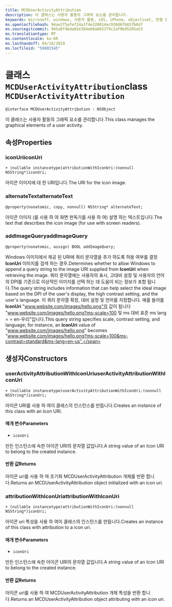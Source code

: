 ```yaml
---
title: MCDUserActivityAttribution
description: 이 클래스는 사용자 활동의 그래픽 요소를 관리합니다.
keywords: microsoft, windows, 사용자 활동, iOS, iPhone, objectiveC, 연결 된 장치, 프로젝트 로마
ms.openlocfilehash: 94ae2f5afef24a1f4e320014ac930d67b657b0d7
ms.sourcegitcommit: 945a0f4bda02e3b4eb9a665379c2af9bd5285a53
ms.translationtype: MT
ms.contentlocale: ko-KR
ms.lasthandoff: 04/18/2019
ms.locfileid: "59801545"
---
```

# <a name="class-mcduseractivityattribution"></a><span data-ttu-id="ae4a3-104">클래스 `MCDUserActivityAttribution`</span><span class="sxs-lookup"><span data-stu-id="ae4a3-104">class `MCDUserActivityAttribution`</span></span>

```
@interface MCDUserActivityAttribution : NSObject
```

<span data-ttu-id="ae4a3-105">이 클래스는 사용자 활동의 그래픽 요소를 관리합니다.</span><span class="sxs-lookup"><span data-stu-id="ae4a3-105">This class manages the graphical elements of a user activity.</span></span>

## <a name="properties"></a><span data-ttu-id="ae4a3-106">속성</span><span class="sxs-lookup"><span data-stu-id="ae4a3-106">Properties</span></span>

### <a name="iconuri"></a><span data-ttu-id="ae4a3-107">iconUri</span><span class="sxs-lookup"><span data-stu-id="ae4a3-107">iconUri</span></span>
`+ (nullable instancetype)attributionWithIconUri:(nonnull NSString*)iconUri;`

<span data-ttu-id="ae4a3-108">아이콘 이미지에 대 한 URI입니다.</span><span class="sxs-lookup"><span data-stu-id="ae4a3-108">The URI for the icon image.</span></span>

### <a name="alternatetext"></a><span data-ttu-id="ae4a3-109">alternateText</span><span class="sxs-lookup"><span data-stu-id="ae4a3-109">alternateText</span></span>
`@property(nonatomic, copy, nonnull) NSString* alternateText;`

<span data-ttu-id="ae4a3-110">아이콘 이미지 (를 사용 하 여 화면 판독기를 사용 하 여) 설명 하는 텍스트입니다.</span><span class="sxs-lookup"><span data-stu-id="ae4a3-110">The text that describes the icon image (for use with screen readers).</span></span>

### <a name="addimagequery"></a><span data-ttu-id="ae4a3-111">addImageQuery</span><span class="sxs-lookup"><span data-stu-id="ae4a3-111">addImageQuery</span></span>
`@property(nonatomic, assign) BOOL addImageQuery;`

<span data-ttu-id="ae4a3-112">Windows 이미지에서 제공 된 URI에 쿼리 문자열을 추가 하도록 허용 여부를 결정 **IconUri** 이미지를 검색 하는 경우.</span><span class="sxs-lookup"><span data-stu-id="ae4a3-112">Determines whether to allow Windows to append a query string to the image URI supplied from **IconUri** when retrieving the image.</span></span> <span data-ttu-id="ae4a3-113">쿼리 문자열에는 사용자의 표시, 고대비 설정 및 사용자의 언어의 DPI를 기준으로 이상적인 이미지를 선택 하는 데 도움이 되는 정보가 포함 됩니다.</span><span class="sxs-lookup"><span data-stu-id="ae4a3-113">The query string includes information that can help select the ideal image based on the DPI of the user's display, the high contrast setting, and the user's language.</span></span> <span data-ttu-id="ae4a3-114">이 쿼리 문자열 확장, 대비 설정 및 언어를 지정합니다. 예를 들어를 **IconUri** "www.website.com/images/hello.png"의 값이 됩니다 "www.website.com/images/hello.png?ms-scale=100 및 ms 대비 표준 ms lang = = en-우리"입니다.</span><span class="sxs-lookup"><span data-stu-id="ae4a3-114">This query string specifies scale, contrast setting, and language; for instance, an **IconUri** value of "www.website.com/images/hello.png" becomes "www.website.com/images/hello.png?ms-scale=100&ms-contrast=standard&ms-lang=en-us".</span></span>

## <a name="constructors"></a><span data-ttu-id="ae4a3-115">생성자</span><span class="sxs-lookup"><span data-stu-id="ae4a3-115">Constructors</span></span>

### <a name="useractivityattributionwithiconuri"></a><span data-ttu-id="ae4a3-116">userActivityAttributionWithIconUri</span><span class="sxs-lookup"><span data-stu-id="ae4a3-116">userActivityAttributionWithIconUri</span></span>
`+ (nullable instancetype)userActivityAttributionWithIconUri:(nonnull NSString*)iconUri;`

<span data-ttu-id="ae4a3-117">아이콘 URI를 사용 하 여이 클래스의 인스턴스를 만듭니다.</span><span class="sxs-lookup"><span data-stu-id="ae4a3-117">Creates an instance of this class with an Icon URI.</span></span>

#### <a name="parameters"></a><span data-ttu-id="ae4a3-118">매개 변수</span><span class="sxs-lookup"><span data-stu-id="ae4a3-118">Parameters</span></span>
* `iconUri` 

<span data-ttu-id="ae4a3-119">만든 인스턴스에 속한 아이콘 URI의 문자열 값입니다.</span><span class="sxs-lookup"><span data-stu-id="ae4a3-119">A string value of an Icon URI to belong to the created instance.</span></span>

#### <a name="returns"></a><span data-ttu-id="ae4a3-120">반환 값</span><span class="sxs-lookup"><span data-stu-id="ae4a3-120">Returns</span></span>
<span data-ttu-id="ae4a3-121">아이콘 uri를 사용 하 여 초기화 MCDUserActivityAttribution 개체를 반환 합니다.</span><span class="sxs-lookup"><span data-stu-id="ae4a3-121">Returns an MCDUserActivityAttribution object initialized with an icon uri.</span></span>

### <a name="attributionwithiconuri"></a><span data-ttu-id="ae4a3-122">attributionWithIconUri</span><span class="sxs-lookup"><span data-stu-id="ae4a3-122">attributionWithIconUri</span></span>
`+ (nullable instancetype)attributionWithIconUri:(nonnull NSString*)iconUri;`

<span data-ttu-id="ae4a3-123">아이콘 uri 특성을 사용 하 여이 클래스의 인스턴스를 만듭니다.</span><span class="sxs-lookup"><span data-stu-id="ae4a3-123">Creates an instance of this class with attribution to a icon uri.</span></span>

#### <a name="parameters"></a><span data-ttu-id="ae4a3-124">매개 변수</span><span class="sxs-lookup"><span data-stu-id="ae4a3-124">Parameters</span></span>
* `iconUri` 

<span data-ttu-id="ae4a3-125">만든 인스턴스에 속한 아이콘 URI의 문자열 값입니다.</span><span class="sxs-lookup"><span data-stu-id="ae4a3-125">A string value of an Icon URI to belong to the created instance.</span></span>

#### <a name="returns"></a><span data-ttu-id="ae4a3-126">반환 값</span><span class="sxs-lookup"><span data-stu-id="ae4a3-126">Returns</span></span>
<span data-ttu-id="ae4a3-127">아이콘 uri를 사용 하 여 MCDUserActivityAttribution 개체 특성을 반환 합니다.</span><span class="sxs-lookup"><span data-stu-id="ae4a3-127">Returns an MCDUserActivityAttribution object attributing with an icon uri.</span></span>